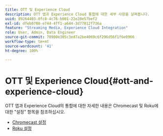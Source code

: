 ```yaml
---
title: OTT 및 Experience Cloud
description: OTT 앱과 Experience Cloud 통합에 대한 세부 사항을 살펴봅니다.
uuid: 89264403-0fc8-4c76-b001-22e20e57bef2
exl-id: dfeb0708-e744-4ff1-a644-3d77812f736a
feature: "Streaming Media, Experience Cloud Integration"
role: User, Admin, Data Engineer
source-git-commit: 70900e305c3ed7a2be4069c6f296d56f1f6e0966
workflow-type: tm+mt
source-wordcount: '41'
ht-degree: 100%

---
```


# OTT 및 Experience Cloud{#ott-and-experience-cloud}

OTT 앱과 Experience Cloud의 통합에 대한 자세한 내용은 Chromecast 및 Roku에 대한 &quot;설정&quot; 항목을 참조하십시오.

* [Chromecast 설정](/help/implementation/media-sdk/setup/set-up-chromecast.md)
* [Roku 설정](/help/implementation/media-sdk/setup/set-up-roku.md)
